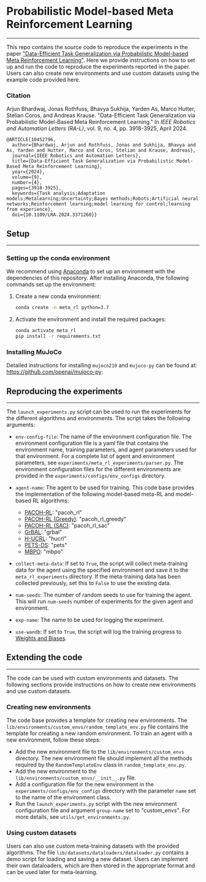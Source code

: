 # Probabilistic Model-based Meta Reinforcement Learning
***

This repo contains the source code to reproduce the experiments in the paper 
["Data-Efficient Task Generalization via Probabilistic Model-based Meta Reinforcement Learning"](https://ieeexplore.ieee.org/document/10452796).
Here we provide instructions on how to set up and run the code to reproduce the experiments reported in the paper.
Users can also create new environments and use custom datasets using the example code provided here.

### Citation

Arjun Bhardwaj, Jonas Rothfuss, Bhavya Sukhija, Yarden As, Marco Hutter, Stelian Coros, and Andreas Krause. 
"Data-Efficient Task Generalization via Probabilistic Model-Based Meta Reinforcement Learning." In 
_IEEE Robotics and Automation Letters (RA-L)_, vol. 9, no. 4, pp. 3918-3925, April 2024.

```
@ARTICLE{10452796,
  author={Bhardwaj, Arjun and Rothfuss, Jonas and Sukhija, Bhavya and As, Yarden and Hutter, Marco and Coros, Stelian and Krause, Andreas},
  journal={IEEE Robotics and Automation Letters}, 
  title={Data-Efficient Task Generalization via Probabilistic Model-Based Meta Reinforcement Learning}, 
  year={2024},
  volume={9},
  number={4},
  pages={3918-3925},
  keywords={Task analysis;Adaptation models;Metalearning;Uncertainty;Bayes methods;Robots;Artificial neural networks;Reinforcement learning;model learning for control;learning from experience},
  doi={10.1109/LRA.2024.3371260}}
```

## Setup
***

### Setting up the conda environment
We recommend using [Anaconda](https://www.anaconda.com/) to set up an environment with the dependencies of this repository. After installing Anaconda, the following commands set up the environment:
1. Create a new conda environment:
    ```bash
    conda create -n meta_rl python=3.7
    ```
2. Activate the environment and install the required packages:
    ```bash
    conda activate meta_rl
    pip install -r requirements.txt
    ```

### Installing MuJoCo

Detailed instructions for installing `mujoco210` and `mujuco-py` can be found at: https://github.com/openai/mujoco-py:


## Reproducing the experiments
***

The `launch_experiments.py` script can be used to run the experiments for the different algorithms and environments. 
The script takes the following arguments:

- `env-config-file`: The name of the environment configuration file. 
The environment configuration file is a yaml file that contains the environment name, training parameters, and agent parameters used for that environment. 
For a complete list of agent and environment parameters, see `experiments/meta_rl_experiments/parser.py`.
The environment configuration files for the different environments are provided in the `experiments/configs/env_configs` directory.

- `agent-name`: The agent to be used for training. This code base provides the implementation of the following model-based meta-RL and model-based RL algorithms:

  - [PACOH-RL](https://arxiv.org/abs/2311.07558): "pacoh_rl"
  - [PACOH-RL (Greedy)](https://arxiv.org/abs/2311.07558): "pacoh_rl_greedy"
  - [PACOH-RL (SAC)](https://arxiv.org/abs/2311.07558): "pacoh_rl_sac"
  - [GrBAL](https://arxiv.org/abs/1803.11347): "grbal"
  - [H-UCRL](https://arxiv.org/abs/2006.08684): "hucrl"
  - [PETS-DS](https://arxiv.org/abs/1805.12114): "pets"
  - [MBPO](https://arxiv.org/abs/1906.08253): "mbpo"

- `collect-meta-data`: If set to `True`, the script will collect meta-training data for the agent using the specified environment and save it to the `meta_rl_experiments` directory.
If the meta-training data has been collected previously, set this to `False` to use the existing data.
- `num-seeds`: The number of random seeds to use for training the agent. This will run `num-seeds` number of experiments for the given agent and environment.
- `exp-name`: The name to be used for logging the experiment.
- `use-wandb`: If set to `True`, the script will log the training progress to [Weights and Biases](https://wandb.ai/).

## Extending the code
***
The code can be used with custom environments and datasets. The following sections provide instructions on how to create new environments and use custom datasets.

### Creating new environments
The code base provides a template for creating new environments. The `lib/environments/custom_envs/random_template_env.py` file contains the template for creating a new random environment.
To train an agent with a new environment, follow these steps:
- Add the new environment file to the `lib/environments/custom_envs` directory. The new environment file should implement all the methods required by the `RandomTemplateEnv` class in `random_template_env.py`.
- Add the new environment to the `lib/environments/custom_envs/__init__.py` file.
- Add a configuration file for the new environment in the `experiments/configs/env_configs` directory with the parameter `name` set to the name of the environment class.
- Run the `launch_experiments.py` script with the new environment configuration file and argument `group-name` set to "custom_envs".
For more details, see `utils/get_environments.py`.

### Using custom datasets
Users can also use custom meta-training datasets with the provided algorithms. 
The file `lib/datasets/dataloaders/dataloader.py` contains a demo script for loading and saving a new dataset. Users can
implement their own dataloaders, which are then stored in the appropriate format and can be used later for meta-learning.
         

